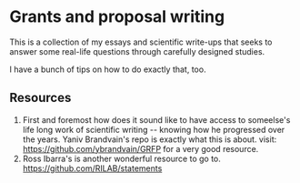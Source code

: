 # Grants and proposal writing

This is a collection of my essays and scientific write-ups that seeks to answer some real-life questions through carefully designed studies.

I have a bunch of tips on how to do exactly that, too.

## Resources

1. First and foremost how does it sound like to have access to someelse's life long work of scientific writing -- knowing how he progressed over the years. Yaniv Brandvain's repo is exactly what this is about. visit: https://github.com/ybrandvain/GRFP for a very good resource.
2. Ross Ibarra's is another wonderful resource to go to. https://github.com/RILAB/statements
